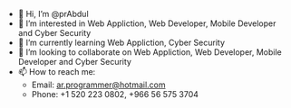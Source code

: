 - 👋 Hi, I’m @prAbdul
- 👀 I’m interested in Web Appliction, Web Developer, Mobile Developer and Cyber Security
- 🌱 I’m currently learning Web Appliction, Cyber Security
- 💞️ I’m looking to collaborate on Web Appliction, Web Developer, Mobile Developer and Cyber Security
- 📫 How to reach me:
  - Email: ar.programmer@hotmail.com
  - Phone: +1 520 223 0802, +966 56 575 3704

<!---
prAbdul/prAbdul is a ✨ special ✨ repository because its `README.md` (this file) appears on your GitHub profile.
You can click the Preview link to take a look at your changes.
--->
